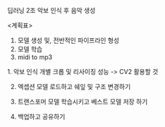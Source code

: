 딥러닝 2조 악보 인식 후 음악 생성

<계획표>
1. 모델 생성 및, 전반적인 파이프라인 형성
2. 모델 학습
3. midi to mp3

<To Do List>
  1. 악보 인식 개별 크롭 및 리사이징 성능 -> CV2 활용할 것
  
  2. 엑셉션 모델 로드하고 쉐잎 및 구조 변경하기
     
  3. 트랜스포머 모델 학습시키고 베스트 모델 저장 하기
     
  4. 백업하고 공유하기
